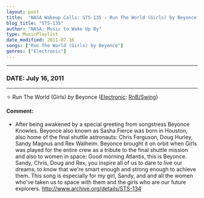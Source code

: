 ```yaml
---
layout: post
title:  "NASA Wakeup Calls: STS-135 ✧ Run The World (Girls) by Beyonce ⊹ July 16, 2011"
blog_title: "STS-135"
author: "NASA: Music to Wake Up By"
type: MusicPlaylist
date_modified: 2011-07-16
songs: ["Run The World (Girls) by Beyonce"]
genres: ["Electronic"]
---
```


----
### DATE: July 16, 2011
----
✧ Run The World (Girls) *by* Beyonce ([Electronic](https://www.discogs.com/genre/Electronic): [RnB/Swing](https://www.discogs.com/style/RnB/Swing)) <a target="blank_" href="https://www.discogs.com/Beyonc%C3%A9-Run-The-World-Girls/release/6095459">
    <i class="fas fa-compact-disc"
       title="Discogs entry for this song"
       alt="Discogs entry for this song"
       style="font-size: 1.1em;"></i></a>
    

#### Comment:
* After being awakened by a special greeting from songstress Beyonce Knowles. Beyonce also known as Sasha Fierce was born in Houston, also home of the final shuttle astronauts: Chris Ferguson, Doug Hurley, Sandy Magnus and Rex Walheim. Beyonce brought it on orbit when Girls was played for the entire crew as a tribute to the final shuttle mission and also to women in space: Good morning Atlantis, this is Beyonce. Sandy, Chris, Doug and Rex, you inspire all of us to dare to live our dreams, to know that we're smart enough and strong enough to achieve them. This song is especially for my girl, Sandy, and and all the women who've taken us to space with them and the girls who are our future explorers. http://www.archive.org/details/STS-134



<br/>
<center>
	<a target="_blank"
	   href="https://twitter.com/intent/tweet?hashtags=Space,NASA,Playlist,NASAWakeupCalls,SpaceProgram&text=🚀 {{ page.author}}, '{{ page.songs.first }}' {{ page.title }}, {{ site.url }}{{ page.url }}&via=nasawakeupcalls"><i class="fab fa-twitter" title="Tweet this page" alt="Tweet this page" style="font-size: 1.3em;"></i></a>
	&nbsp; 	<i class="fas fa-user-astronaut" style="font-size: 1.5em;"></i> &nbsp;
    <a id="custom_amazon_link"
       type="amzn" search="#"
       category="popular music">
    <i class="fab fa-amazon" style="font-size: 1.3em;"></i></a>
</center>

<!-- Randomly resolve an individual entry from a song array -->
<script src="/assets/javascript/seedrandom.min.js"></script>
<script>
  var wake_me_up = ["Run The World (Girls) by Beyonce"];
  var prng = new Math.seedrandom();
  function randomSong() {
    song = wake_me_up[Math.floor(Math.random() * wake_me_up.length)];
    var amazon_link = document.getElementById("custom_amazon_link");
    amazon_link.setAttribute("search", song);
  }
  window.onload = randomSong();
</script>
